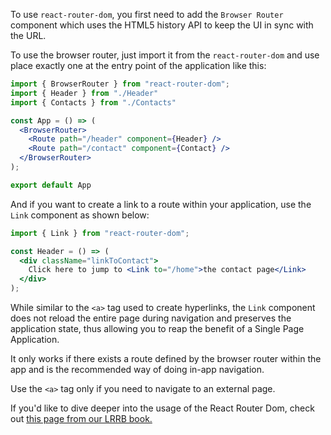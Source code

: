 To use `react-router-dom`, you first need to add the `Browser Router` component which uses the HTML5 history API to keep the UI in sync with the URL.

To use the browser router, just import it from the `react-router-dom` and use place exactly one at the entry point of the application like this:

```jsx
import { BrowserRouter } from "react-router-dom";
import { Header } from "./Header"
import { Contacts } from "./Contacts"

const App = () => (
  <BrowserRouter>
    <Route path="/header" component={Header} />
    <Route path="/contact" component={Contact} />
  </BrowserRouter>
);

export default App
```

And if you want to create a link to a route within your application, use the `Link` component as shown below:

```jsx
import { Link } from "react-router-dom";

const Header = () => (
  <div className="linkToContact">
    Click here to jump to <Link to="/home">the contact page</Link>
  </div>
);
```

While similar to the `<a>` tag used to create hyperlinks, the `Link` component does not reload the entire page during navigation and preserves the application state, thus allowing you to reap the benefit of a Single Page Application.

It only works if there exists a route defined by the browser router within the app and is the recommended way of doing in-app navigation.

Use the `<a>` tag only if you need to navigate to an external page.

If you'd like to dive deeper into the usage of the React Router Dom, check out [this page from our LRRB book.](/learn-rubyonrails/basics-of-react-router-dom)